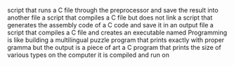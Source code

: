 script that runs a C file through the preprocessor and save the result into another file
a script that compiles a C file but does not link
a script that generates the assembly code of a C code and save it in an output file
a script that compiles a C file and creates an executable named
Programming is like building a multilingual puzzle
program that prints exactly with proper gramma but the output is a piece of art
a C program that prints the size of various types on the computer it is compiled and run on
